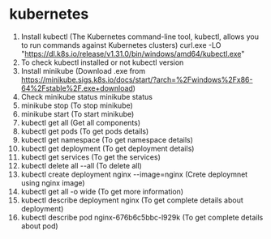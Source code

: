 # kubernetes

1. Install kubectl (The Kubernetes command-line tool, kubectl, allows you to run commands against Kubernetes clusters)
   curl.exe -LO "https://dl.k8s.io/release/v1.31.0/bin/windows/amd64/kubectl.exe"
2. To check kubectl installed or not
   kubectl version
3. Install minikube (Download .exe from https://minikube.sigs.k8s.io/docs/start/?arch=%2Fwindows%2Fx86-64%2Fstable%2F.exe+download)
4. Check minikube status
   minikube status
6. minikube stop (To stop minikube)
7. minikube start (To start minikube)
8. kubectl get all (Get all components)
9. kubectl get pods (To get pods details)
10. kubectl get namespace (To get namespace details)
11. kubectl get deployment (To get deployment details)
12. kubectl get services (To get the services)
13. kubectl delete all --all (To delete all)
14. kubectl create deployment nginx --image=nginx (Crete deploymnet using nginx image)
15. kubectl get all -o wide (To get more information)
16. kubectl describe deployment nginx (To get complete details about deployment)
17. kubectl describe pod nginx-676b6c5bbc-l929k (To get complete details about pod)
